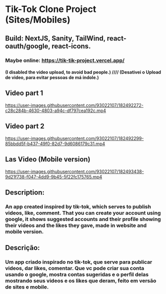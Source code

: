# Tik-Tok Clone Project (Sites/Mobiles)
## Build: NextJS, Sanity, TailWind, react-oauth/google, react-icons. 
### Maybe online:  https://tik-tik-project.vercel.app/ 
#### (I disabled the video upload, to avoid bad people.) //// (Desativei o Upload de video, para evitar pessoas de má índole.)
## Video part 1

https://user-images.githubusercontent.com/93022107/182492272-c28c284b-4630-4803-a94c-df797cea192c.mp4

## Video part 2

https://user-images.githubusercontent.com/93022107/182492299-85bbdd5f-b437-49f0-82d7-9d6086179c31.mp4

## Las Video (Mobile version)

https://user-images.githubusercontent.com/93022107/182493438-9d21f738-f047-4dd9-9b45-5f22fc175765.mp4

## Description:
### An app created inspired by tik-tok, which serves to publish videos, like, comment. That you can create your account using google, it shows suggested accounts and their profile showing their videos and the likes they gave, made in website and mobile version.

## Descrição:
### Um app criado inspirado no tik-tok, que serve para publicar videos, dar likes, comentar. Que vc pode criar sua conta usando o google, mostra contas sugeridas e o perfil delas mostrando seus videos e os likes que deram, feito em versão de sites e mobile.
